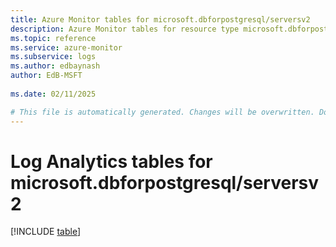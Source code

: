 ```yaml
---
title: Azure Monitor tables for microsoft.dbforpostgresql/serversv2
description: Azure Monitor tables for resource type microsoft.dbforpostgresql/serversv2
ms.topic: reference
ms.service: azure-monitor
ms.subservice: logs
ms.author: edbaynash
author: EdB-MSFT
   
ms.date: 02/11/2025

# This file is automatically generated. Changes will be overwritten. Do not change this file directly.
---
```


# Log Analytics tables for microsoft.dbforpostgresql/serversv2  

[!INCLUDE [table](~/reusable-content/ce-skilling/azure/includes/azure-monitor/reference/tables/microsoft-dbforpostgresql_serversv2-include.md)]

